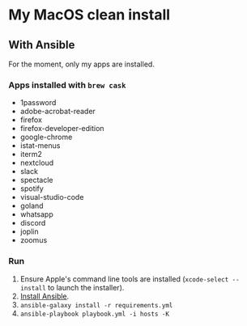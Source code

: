 # My MacOS clean install

## With Ansible

For the moment, only my apps are installed.

### Apps installed with `brew cask`
- 1password
- adobe-acrobat-reader
- firefox
- firefox-developer-edition
- google-chrome
- istat-menus
- iterm2
- nextcloud
- slack
- spectacle
- spotify
- visual-studio-code
- goland
- whatsapp
- discord
- joplin
- zoomus

### Run

1. Ensure Apple's command line tools are installed (`xcode-select --install` to launch the installer).
2. [Install Ansible](http://docs.ansible.com/intro_installation.html).
3. `ansible-galaxy install -r requirements.yml`
4. `ansible-playbook playbook.yml -i hosts -K`
